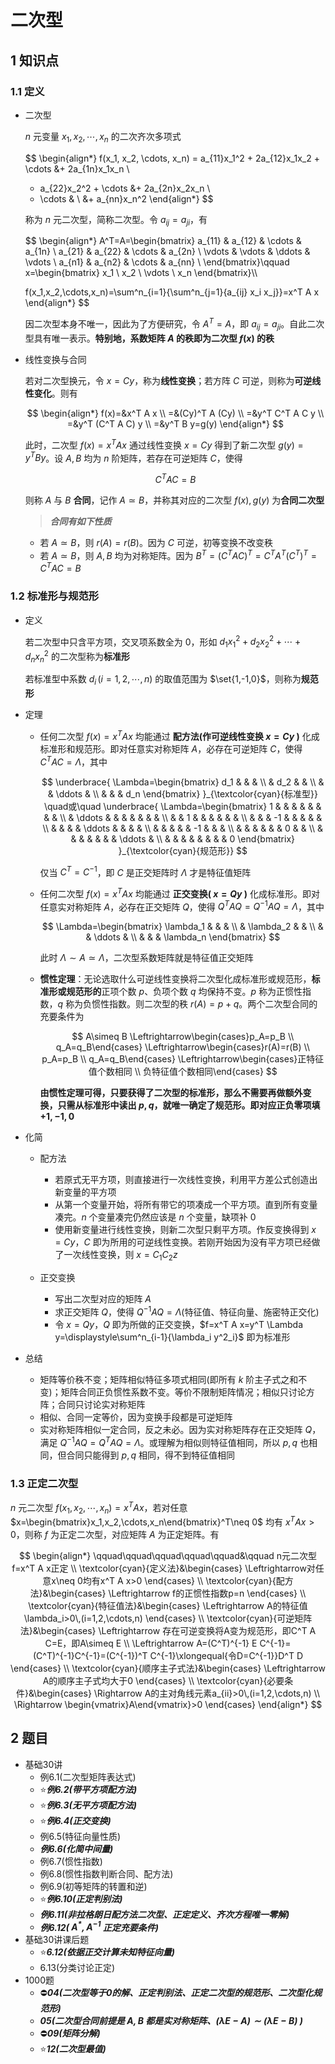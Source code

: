 # 二次型

## 1 知识点

### 1.1 定义

* 二次型

  $n$ 元变量 $x_1, x_2, \cdots, x_n$ 的二次齐次多项式
  
  $$
  \begin{align*}
    f(x_1, x_2, \cdots, x_n) =
    a_{11}x_1^2 + 2a_{12}x_1x_2 + \cdots &+ 2a_{1n}x_1x_n \\
    + a_{22}x_2^2 + \cdots &+ 2a_{2n}x_2x_n \\
    + \cdots & \\
    &+ a_{nn}x_n^2
  \end{align*}
  $$
  
  称为 $n$ 元二次型，简称二次型。令 $a_{ij}=a_{ji}$，有
  
  $$
  \begin{align*}
    A^T=A=\begin{bmatrix}
      a_{11} & a_{12} & \cdots & a_{1n} \\
      a_{21} & a_{22} & \cdots & a_{2n} \\
      \vdots & \vdots & \ddots & \vdots \\
      a_{n1} & a_{n2} & \cdots & a_{nn} \\
    \end{bmatrix}\qquad
    x=\begin{bmatrix}
      x_1 \\
      x_2 \\
      \vdots \\
      x_n
    \end{bmatrix}\\\\
  
    f(x_1,x_2,\cdots,x_n)=\sum^n_{i=1}{\sum^n_{j=1}{a_{ij} x_i x_j}}=x^T A x
  \end{align*}
  $$

  因二次型本身不唯一，因此为了方便研究，令 $A^T=A$，即 $a_{ij}=a_{ji}$。自此二次型具有唯一表示。**特别地，系数矩阵 $A$ 的秩即为二次型 $f(x)$ 的秩**

* 线性变换与合同

  若对二次型换元，令 $x=Cy$，称为**线性变换**；若方阵 $C$ 可逆，则称为**可逆线性变化**。则有
  
  $$
  \begin{align*}
    f(x)=&x^T A x \\
    =&(Cy)^T A (Cy) \\
    =&y^T C^T A C y \\
    =&y^T (C^T A C) y \\
    =&y^T B y=g(y)
  \end{align*}
  $$

  此时，二次型 $f(x)=x^T A x$ 通过线性变换 $x=Cy$ 得到了新二次型 $g(y)=y^T B y$。设 $A,B$ 均为 $n$ 阶矩阵，若存在可逆矩阵 $C$，使得
  
  $$
  C^T A C=B
  $$
  
  则称 $A$ 与 $B$ **合同**，记作 $A\simeq B$，并称其对应的二次型 $f(x),g(y)$ 为**合同二次型**

  > ***合同有如下性质***
  * 若 $A\simeq B$，则 $r(A)=r(B)$。因为 $C$ 可逆，初等变换不改变秩
  * 若 $A\simeq B$，则 $A,B$ 均为对称矩阵。因为 $B^T=\left(C^T A C\right)^T=C^T A^T (C^T)^T=C^T A C=B$

### 1.2 标准形与规范形

* 定义

  若二次型中只含平方项，交叉项系数全为 $0$，形如 $d_1 x^2_1+d_2 x^2_2+\cdots+d_n x^2_n$ 的二次型称为**标准形**
  
  若标准型中系数 $d_i\,(i=1,2,\cdots,n)$ 的取值范围为 $\set{1,-1,0}$，则称为**规范形**

* 定理
  * 任何二次型 $f(x)=x^T A x$ 均能通过 **配方法(作可逆线性变换 $x=Cy$ )** 化成标准形和规范形。即对任意实对称矩阵 $A$，必存在可逆矩阵 $C$，使得 $C^T A C=\Lambda$，其中

    $$
    \underbrace{
      \Lambda=\begin{bmatrix}
        d_1 & & & \\
        & d_2 & & \\
        & & \ddots & \\
        & & & d_n
      \end{bmatrix}
    }_{\textcolor{cyan}{标准型}}
    \quad或\quad
    \underbrace{
      \Lambda=\begin{bmatrix}
        1 & & & & & & & & \\
        & \ddots & & & & & & & \\
        & & 1 & & & & & & \\
        & & & -1 & & & & & \\
        & & & & \ddots & & & & \\
        & & & & & -1 & & & \\
        & & & & & & 0 & & \\
        & & & & & & & \ddots & \\
        & & & & & & & & 0
      \end{bmatrix}
    }_{\textcolor{cyan}{规范形}}
    $$

    仅当 $C^T=C^{-1}$，即 $C$ 是正交矩阵时 $\Lambda$ 才是特征值矩阵
  
  * 任何二次型 $f(x)=x^T A x$ 均能通过 **正交变换( $x=Qy$ )** 化成标准形。即对任意实对称矩阵 $A$，必存在正交矩阵 $Q$，使得 $Q^T A Q=Q^{-1} A Q=\Lambda$，其中
  
    $$
    \Lambda=\begin{bmatrix}
        \lambda_1 & & & \\
        & \lambda_2 & & \\
        & & \ddots & \\
        & & & \lambda_n
    \end{bmatrix}
    $$

    此时 $\Lambda\sim A\simeq\Lambda$，二次型系数矩阵就是特征值正交矩阵

  * **惯性定理**：无论选取什么可逆线性变换将二次型化成标准形或规范形，**标准形或规范形的**正项个数 $p$、负项个数 $q$ 均保持不变。$p$ 称为正惯性指数，$q$ 称为负惯性指数。则二次型的秩 $r(A)=p+q$。两个二次型合同的充要条件为

    $$
    A\simeq B
    \Leftrightarrow\begin{cases}p_A=p_B \\ q_A=q_B\end{cases}
    \Leftrightarrow\begin{cases}r(A)=r(B) \\ p_A=p_B \\ q_A=q_B\end{cases}
    \Leftrightarrow\begin{cases}正特征值个数相同 \\ 负特征值个数相同\end{cases}
    $$

    **由惯性定理可得，只要获得了二次型的标准形，那么不需要再做额外变换，只需从标准形中读出 $p,q$，就唯一确定了规范形。即对应正负零项填 $+1,-1,0$**

* 化简
  * 配方法
    * 若原式无平方项，则直接进行一次线性变换，利用平方差公式创造出新变量的平方项
    * 从第一个变量开始，将所有带它的项凑成一个平方项。直到所有变量凑完。$n$ 个变量凑完仍然应该是 $n$ 个变量，缺项补 $0$
    * 使用新变量进行线性变换，则新二次型只剩平方项。作反变换得到 $x=Cy$，$C$ 即为所用的可逆线性变换。若刚开始因为没有平方项已经做了一次线性变换，则 $x=C_1 C_2 z$
  
  * 正交变换
    * 写出二次型对应的矩阵 $A$
    * 求正交矩阵 $Q$，使得 $Q^{-1}AQ=\Lambda$(特征值、特征向量、施密特正交化)
    * 令 $x=Qy$，$Q$ 即为所做的正交变换，$f=x^T A x=y^T \Lambda y=\displaystyle\sum^n_{i-1}{\lambda_i y^2_i}$ 即为标准形

* 总结
  * 矩阵等价秩不变；矩阵相似特征多项式相同(即所有 $k$ 阶主子式之和不变)；矩阵合同正负惯性系数不变。等价不限制矩阵情况；相似只讨论方阵；合同只讨论实对称矩阵
  * 相似、合同一定等价，因为变换手段都是可逆矩阵
  * 实对称矩阵相似一定合同，反之未必。因为实对称矩阵存在正交矩阵 $Q$，满足 $Q^{-1} A Q=Q^T A Q=\Lambda$。或理解为相似则特征值相同，所以 $p,q$ 也相同，但合同只能得到 $p,q$ 相同，得不到特征值相同

### 1.3 正定二次型

$n$ 元二次型 $f(x_1,x_2,\cdots,x_n)=x^T A x$，若对任意 $x=\begin{bmatrix}x_1,x_2,\cdots,x_n\end{bmatrix}^T\neq 0$ 均有 $x^T A x>0$，则称 $f$ 为正定二次型，对应矩阵 $A$ 为正定矩阵。有

$$
\begin{align*}
  \qquad\qquad\qquad\qquad\qquad&\qquad n元二次型f=x^T A x正定 \\
  \textcolor{cyan}{定义法}&\begin{cases}
    \Leftrightarrow对任意x\neq 0均有x^T A x>0
  \end{cases} \\
  \textcolor{cyan}{配方法}&\begin{cases}
    \Leftrightarrow f的正惯性指数p=n
  \end{cases} \\
  \textcolor{cyan}{特征值法}&\begin{cases}
    \Leftrightarrow A的特征值\lambda_i>0\,(i=1,2,\cdots,n)
  \end{cases} \\
  \textcolor{cyan}{可逆矩阵法}&\begin{cases}
    \Leftrightarrow 存在可逆变换将A变为规范形，即C^T A C=E，即A\simeq E \\
    \Leftrightarrow A=(C^T)^{-1} E C^{-1}=(C^T)^{-1}C^{-1}=(C^{-1})^T C^{-1}\xlongequal{令D=C^{-1}}D^T D
  \end{cases} \\
  \textcolor{cyan}{顺序主子式法}&\begin{cases}
    \Leftrightarrow A的顺序主子式均大于0
  \end{cases} \\
  \textcolor{cyan}{必要条件}&\begin{cases}
    \Rightarrow A的主对角线元素a_{ii}>0\,(i=1,2,\cdots,n) \\
    \Rightarrow \begin{vmatrix}A\end{vmatrix}>0
  \end{cases}
\end{align*}
$$

## 2 题目

* 基础30讲
  * 例6.1(二次型矩阵表达式)
  * ⭐***例6.2(带平方项配方法)***
  * ⭐***例6.3(无平方项配方法)***
  * ⭐***例6.4(正交变换)***
  * 例6.5(特征向量性质)
  * ***例6.6(化简中间量)***
  * 例6.7(惯性指数)
  * 例6.8(惯性指数判断合同、配方法)
  * 例6.9(初等矩阵的转置和逆)
  * ⭐***例6.10(正定判别法)***
  * ***例6.11(非拉格朗日配方法二次型、正定定义、齐次方程唯一零解)***
  * ***例6.12( $A^{*},A^{-1}$ 正定充要条件)***
* 基础30讲课后题
  * ⭐***6.12(依据正交计算未知特征向量)***
  * 6.13(分类讨论正定)
* 1000题
  * ⛔***04(二次型等于0的解、正定判别法、正定二次型的规范形、二次型化规范形)***
  * ***05(二次型合同前提是 $A,B$ 都是实对称矩阵、$(\lambda E-A)\sim(\lambda E-B)$ )***
  * ⛔***09(矩阵分解)***
  * ⭐***12(二次型最值)***
